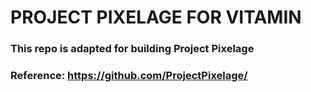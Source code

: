 #    PROJECT PIXELAGE FOR VITAMIN


### This repo is adapted for building Project Pixelage 
### Reference: https://github.com/ProjectPixelage/
